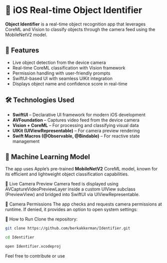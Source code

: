 
# 📱 iOS Real-time Object Identifier

**Object Identifier** is a real-time object recognition app that leverages CoreML and Vision to classify objects through the camera feed using the MobileNetV2 model.

## 🚀 Features

- Live object detection from the device camera
- Real-time CoreML classification with Vision framework
- Permission handling with user-friendly prompts
- SwiftUI-based UI with seamless UIKit integration
- Displays object name and confidence score in real-time

## 🛠 Technologies Used

- **SwiftUI** – Declarative UI framework for modern iOS development
- **AVFoundation** – Captures video feed from the device camera
- **Vision + CoreML** – For processing and classifying visual data
- **UIKit (UIViewRepresentable)** – For camera preview rendering
- **Swift Macros (@Observable, @Bindable)** – For reactive state management

## 🧠 Machine Learning Model

The app uses Apple’s pre-trained **MobileNetV2** CoreML model, known for its efficient and lightweight object classification capabilities.

📸 Live Camera Preview
Camera feed is displayed using AVCaptureVideoPreviewLayer inside a custom UIView subclass (PreviewView) and bridged into SwiftUI via UIViewRepresentable.

🔐 Camera Permissions
The app checks and requests camera permissions at runtime. If denied, it provides an option to open system settings:


📲 How to Run
Clone the repository:
```bash
git clone https://github.com/berkakkerman/Identifier.git
```
```bash
cd Identifier
```
```bash
open Identifier.xcodeproj
```

Feel free to contribute or use
